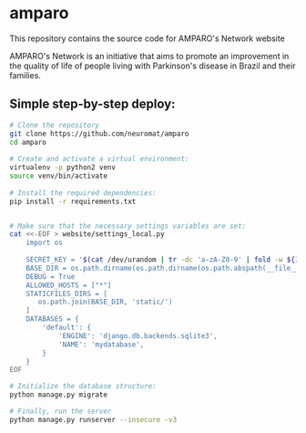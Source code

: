 # amparo
This repository contains the source code for AMPARO's Network website

AMPARO's Network is an initiative that aims to promote an improvement in the quality of life of people living with Parkinson's disease in Brazil and their families. 

## Simple step-by-step deploy:
```bash
# Clone the repository
git clone https://github.com/neuromat/amparo
cd amparo
 
# Create and activate a virtual environment:
virtualenv -p python2 venv
source venv/bin/activate
 
# Install the required dependencies:
pip install -r requirements.txt


# Make sure that the necessary settings variables are set:
cat <<-EOF > website/settings_local.py 
	import os
	
	SECRET_KEY = '$(cat /dev/urandom | tr -dc 'a-zA-Z0-9' | fold -w ${1:-32} | head -n1)'
	BASE_DIR = os.path.dirname(os.path.dirname(os.path.abspath(__file__)))
	DEBUG = True
	ALLOWED_HOSTS = ["*"]
	STATICFILES_DIRS = [
	   os.path.join(BASE_DIR, 'static/')
	]
	DATABASES = {
	    'default': {
	        'ENGINE': 'django.db.backends.sqlite3',
	        'NAME': 'mydatabase',
	    }
	}
EOF

# Initialize the database structure:
python manage.py migrate

# Finally, run the server
python manage.py runserver --insecure -v3
```
